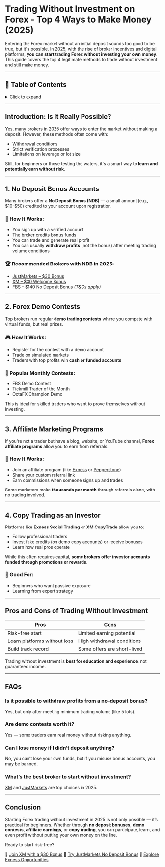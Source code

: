# Trading Without Investment on Forex - Top 4 Ways to Make Money (2025)

Entering the Forex market without an initial deposit sounds too good to be true, but it's possible. In 2025, with the rise of broker incentives and digital platforms, **you can start trading Forex without investing your own money**. This guide covers the top 4 legitimate methods to trade without investment and still make money.

---

## 📌 Table of Contents

<details>
<summary>Click to expand</summary>

1. [Introduction: Is It Really Possible?](#introduction-is-it-really-possible)
2. [1. No Deposit Bonus Accounts](#1-no-deposit-bonus-accounts)
3. [2. Forex Demo Contests](#2-forex-demo-contests)
4. [3. Affiliate Marketing Programs](#3-affiliate-marketing-programs)
5. [4. Copy Trading as an Investor](#4-copy-trading-as-an-investor)
6. [Pros and Cons of Trading Without Investment](#pros-and-cons-of-trading-without-investment)
7. [FAQs](#faqs)
8. [Conclusion](#conclusion)

</details>

---

## Introduction: Is It Really Possible?

Yes, many brokers in 2025 offer ways to enter the market without making a deposit. However, these methods often come with:

* Withdrawal conditions
* Strict verification processes
* Limitations on leverage or lot size

Still, for beginners or those testing the waters, it's a smart way to **learn and potentially earn without risk**.

---

## 1. No Deposit Bonus Accounts

Many brokers offer a **No Deposit Bonus (NDB)** — a small amount (e.g., \$10-\$50) credited to your account upon registration.

### 🔑 How It Works:

* You sign up with a verified account
* The broker credits bonus funds
* You can trade and generate real profit
* You can usually **withdraw profits** (not the bonus) after meeting trading volume conditions

### 🏆 Recommended Brokers with NDB in 2025:

* [JustMarkets – \$30 Bonus](https://one.justmarkets.link/a/79iqw0j6nj)
* [XM – \$30 Welcome Bonus](https://clicks.pipaffiliates.com/c?c=589901&l=en&p=0)
* FBS – \$140 No Deposit Bonus *(T\&Cs apply)*

---

## 2. Forex Demo Contests

Top brokers run regular **demo trading contests** where you compete with virtual funds, but real prizes.

### 🎮 How It Works:

* Register for the contest with a demo account
* Trade on simulated markets
* Traders with top profits win **cash or funded accounts**

### 📅 Popular Monthly Contests:

* FBS Demo Contest
* Tickmill Trader of the Month
* OctaFX Champion Demo

This is ideal for skilled traders who want to prove themselves without investing.

---

## 3. Affiliate Marketing Programs

If you're not a trader but have a blog, website, or YouTube channel, **Forex affiliate programs** allow you to earn from referrals.

### 💼 How It Works:

* Join an affiliate program (like [Exness](https://one.exnesstrack.org/a/english23) or [Pepperstone](https://trk.pepperstonepartners.com/aff_c?offer_id=367&aff_id=33954))
* Share your custom referral link
* Earn commissions when someone signs up and trades

Some marketers make **thousands per month** through referrals alone, with no trading involved.

---

## 4. Copy Trading as an Investor

Platforms like **Exness Social Trading** or **XM CopyTrade** allow you to:

* Follow professional traders
* Invest fake credits (on demo copy accounts) or receive bonuses
* Learn how real pros operate

While this often requires capital, **some brokers offer investor accounts funded through promotions or rewards**.

### 🔁 Good For:

* Beginners who want passive exposure
* Learning from expert strategy

---

## Pros and Cons of Trading Without Investment

| Pros                         | Cons                        |
| ---------------------------- | --------------------------- |
| Risk-free start              | Limited earning potential   |
| Learn platforms without loss | High withdrawal conditions  |
| Build track record           | Some offers are short-lived |

Trading without investment is **best for education and experience**, not guaranteed income.

---

## FAQs

### Is it possible to withdraw profits from a no-deposit bonus?

Yes, but only after meeting minimum trading volume (like 5 lots).

### Are demo contests worth it?

Yes — some traders earn real money without risking anything.

### Can I lose money if I didn’t deposit anything?

No, you can’t lose your own funds, but if you misuse bonus accounts, you may be banned.

### What’s the best broker to start without investment?

[XM](https://clicks.pipaffiliates.com/c?c=589901&l=en&p=0) and [JustMarkets](https://one.justmarkets.link/a/79iqw0j6nj) are top choices in 2025.

---

## Conclusion

Starting Forex trading without investment in 2025 is not only possible — it’s practical for beginners. Whether through **no deposit bonuses**, **demo contests**, **affiliate earnings**, or **copy trading**, you can participate, learn, and even profit without putting your own money on the line.

Ready to start risk-free?

🔗 [Join XM with a \$30 Bonus](https://clicks.pipaffiliates.com/c?c=589901&l=en&p=0)
🔗 [Try JustMarkets No Deposit Bonus](https://one.justmarkets.link/a/79iqw0j6nj)
🔗 [Explore Exness Opportunities](https://one.exnesstrack.org/a/english23)
